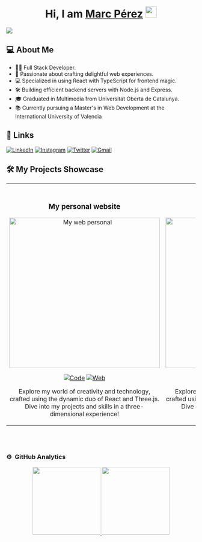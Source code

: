 <div align="center">
<h1 align="center">Hi, I am <a href="https://www.marc-perez.com/">Marc Pérez</a> <img src="https://emojis.slackmojis.com/emojis/images/1531849430/4246/blob-sunglasses.gif?1531849430" width="30"/></h1>
</div>
<img src="https://imgur.com/GJGioCS.png">

## 💻 About Me

- 👨‍💻 Full Stack Developer.
- 🚀 Passionate about crafting delightful web experiences.
- 💻 Specialized in using React with TypeScript for frontend magic.
- 🛠️ Building efficient backend servers with Node.js and Express.
- 🎓 Graduated in Multimedia from Universitat Oberta de Catalunya.
- 📚 Currently pursuing a Master's in Web Development at the International University of Valencia

## 🔗 Links

[![LinkedIn](https://img.shields.io/badge/LinkedIn-0A66C2?style=for-the-badge&logo=linkedin&logoColor=ffffff&link=https://www.linkedin.com/in/marcperezsalat/)](https://www.linkedin.com/in/marcperezsalat/)
[![Instagram](https://img.shields.io/badge/Instagram-E4405F?style=for-the-badge&logo=instagram&logoColor=ffffff&link=https://www.instagram.com/marckvs/)](https://www.instagram.com/marckvs/)
[![Twitter](https://img.shields.io/badge/Twitter-1D9BF0?style=for-the-badge&logo=Twitter&logoColor=ffffff&link=https://twitter.com/Marcvs_XIII)](https://twitter.com/Marcvs_XIII)
[![Gmail](https://img.shields.io/badge/Gmail-EA4335?style=for-the-badge&logo=Gmail&logoColor=ffffff&link=mailto:marcantoniperez@gmail.com)](mailto:marcantoniperez@gmail.com)

## 🛠️ My Projects Showcase

<table>
    <tr>
      <td width="50%">
        <br>
        <h3 align="center">My personal website</h3>
        <div align="center">
          <a href="https://github.com/MarckvsPerez/WebPersonal3D" target="_blank"><img src="https://postimg.cc/sM43Jskg" width="400" alt="My web personal"></a>
          <p>
            <a href="https://github.com/MarckvsPerez/WebPersonal3D"><img src="https://img.shields.io/badge/Code-181717?style=for-the-badge&logo=github&link=https://github.com/MarckvsPerez/WebPersonal3D" alt="Code" /></a>
            <a href="https://www.marc-perez.com/"><img src="https://img.shields.io/badge/Web-5d0085?style=for-the-badge&logo=none&link=https://www.marc-perez.com/" alt="Web" /></a>
          </p>
          <p>
            Explore my world of creativity and technology, crafted using the dynamic duo of React and Three.js. Dive
            into my projects and skills in a three-dimensional experience!
          </p>
        </div>
      </td>
      <td width="50%">
        <br>
        <h3 align="center">GymChunin</h3>
        <div align="center">
          <a href="https://gymchunin.netlify.app/" target="_blank"><img src="https://imgur.com/CmzW2f5.png" width="400" alt="GymChunin"></a>
          <p>
            <a href="https://github.com/MarckvsPerez/GymChuninServer"><img src="https://img.shields.io/badge/Code-181717?style=for-the-badge&logo=github&link=https://github.com/MarckvsPerez/GymChuninServer" alt="Code" /></a>
            <a href="https://github.com/MarckvsPerez/GymChuninClient"><img src="https://img.shields.io/badge/Code-181717?style=for-the-badge&logo=github&link=https://github.com/MarckvsPerez/GymChuninClient" alt="Code" /></a>
            <a href="https://gymchunin.netlify.app/"><img src="https://img.shields.io/badge/Web-5d0085?style=for-the-badge&logo=none&link=https://gymchunin.netlify.app/" alt="Web" /></a>
          </p>
          <p>
            Explore my world of creativity and technology, crafted using the dynamic duo of React and Three.js. Dive
            into my projects and skills in a three-dimensional experience!
          </p>
        </div>
  </table>
                                                                               
</div>
<br>
                                                                           
</div>
<br>

### ⚙️ &nbsp;GitHub Analytics

<p align="center">
<a href="https://github.com/MarckvsPerez">
  <img height="180em" src="https://github-readme-stats-eight-theta.vercel.app/api?username=MarckvsPerez&show_icons=true&theme=nightowl&include_all_commits=true&count_private=true"/>
  <img height="180em" src="https://github-readme-stats-eight-theta.vercel.app/api/top-langs/?username=MarckvsPerez&layout=compact&langs_count=8&theme=nightowl"/>
</a>
</p>
